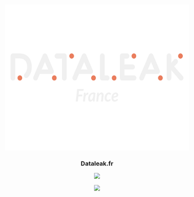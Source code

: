 <p align="center">
  <img src="https://raw.githubusercontent.com/dataleak-fr/datapress/main/svg/logo_full.svg" height="400px" />
</p>

<h3 align="center">
  Dataleak.fr
</h3>

<p align="center">
  <img src="https://readme-typing-svg.herokuapp.com/?lines=En%20mission;pour%20prévenir%20les%20usagers%20;lors%20d'une%20fuite%20de%20données;&font=Fira%20Code&center=true&width=440&height=45&color=f75c7e&vCenter=true&size=22">
</p>

<p align="center">
  <a href="https://discord.gg/9p99hGVzuK" alt="Discord" title="Dataleak.fr Discord server"><img src="https://img.shields.io/discord/895428811338944592?color=7289DA&logo=discord&logoColor=white&style=for-the-badge"/></a>
</p>
